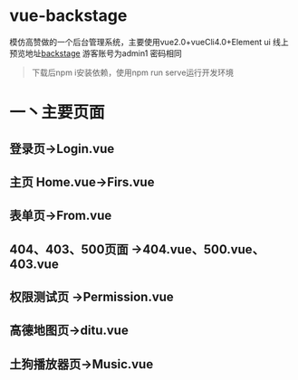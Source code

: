 # vue-backstage
模仿高赞做的一个后台管理系统，主要使用vue2.0+vueCli4.0+Element ui
线上预览地址[backstage](http://120.77.176.152) 游客账号为admin1  密码相同
> 下载后npm i安装依赖，使用npm run serve运行开发环境 
# 一丶主要页面
## 登录页->Login.vue
## 主页 Home.vue->Firs.vue
## 表单页->From.vue
## 404、403、500页面  ->404.vue、500.vue、403.vue
## 权限测试页 ->Permission.vue
## 高德地图页->ditu.vue
## 土狗播放器页->Music.vue
